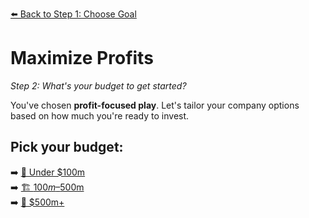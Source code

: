 [⬅️ Back to Step 1: Choose Goal](../start_or_buy.md)

# Maximize Profits
*Step 2: What's your budget to get started?*

You've chosen **profit-focused play**. Let's tailor your company options based on how much you're ready to invest.

## Pick your budget:

➡️ [💼 Under $100m](budget_low_profit.md)  
➡️ [🏗️ $100m–$500m](budget_mid_profit.md)  
➡️ [💎 $500m+](budget_high_profit.md)
